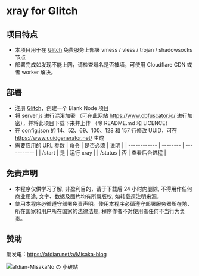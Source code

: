 # xray for Glitch

## 项目特点

* 本项目用于在 [Glitch](https://glitch.com/) 免费服务上部署 vmess / vless / trojan / shadowsocks 节点
* 部署完成如发现不能上网，请检查域名是否被墙，可使用 Cloudflare CDN 或者 worker 解决。

## 部署

* 注册 [Glitch](https://glitch.com/)，创建一个 Blank Node 项目
* 将 server.js 进行混淆加密 （可在此网站 https://www.obfuscator.io/ 进行加密），并将此项目下载下来并上传 （除 README.md 和 LICENCE）
* 在 config.json 的 14、52、69、100、128 和 157 行修改 UUID，可在 https://www.uuidgenerator.net/ 生成
* 需要应用的 URL 参数
  |      命令     | 是否必须 |     说明    |
  | ------------ | -------- | ----------- |
  | <URL>/start  |    是    |  运行 xray  |
  | <URL>/status |    否    | 查看后台进程 |

## 免责声明

* 本程序仅供学习了解, 非盈利目的，请于下载后 24 小时内删除, 不得用作任何商业用途, 文字、数据及图片均有所属版权, 如转载须注明来源。
* 使用本程序必循遵守部署免责声明。使用本程序必循遵守部署服务器所在地、所在国家和用户所在国家的法律法规, 程序作者不对使用者任何不当行为负责。

## 赞助

爱发电：https://afdian.net/a/Misaka-blog

![afdian-MisakaNo の 小破站](https://user-images.githubusercontent.com/122191366/211533469-351009fb-9ae8-4601-992a-abbf54665b68.jpg)
